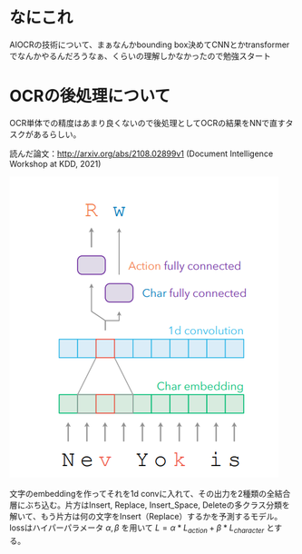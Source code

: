# なにこれ
AIOCRの技術について、まぁなんかbounding box決めてCNNとかtransformerでなんかやるんだろうなぁ、くらいの理解しかなかったので勉強スタート

# OCRの後処理について
OCR単体での精度はあまり良くないので後処理としてOCRの結果をNNで直すタスクがあるらしい。

読んだ論文：http://arxiv.org/abs/2108.02899v1 (Document Intelligence Workshop at KDD, 2021)

![後処理モデルのアーキテクチャ](image.png)

文字のembeddingを作ってそれを1d convに入れて、その出力を2種類の全結合層にぶち込む。片方はInsert, Replace, Insert_Space, Deleteの多クラス分類を解いて、もう片方は何の文字をInsert（Replace）するかを予測するモデル。lossはハイパーパラメータ $\alpha,\beta$ を用いて $L = \alpha * L_{action} + \beta * L_{character}$ とする。